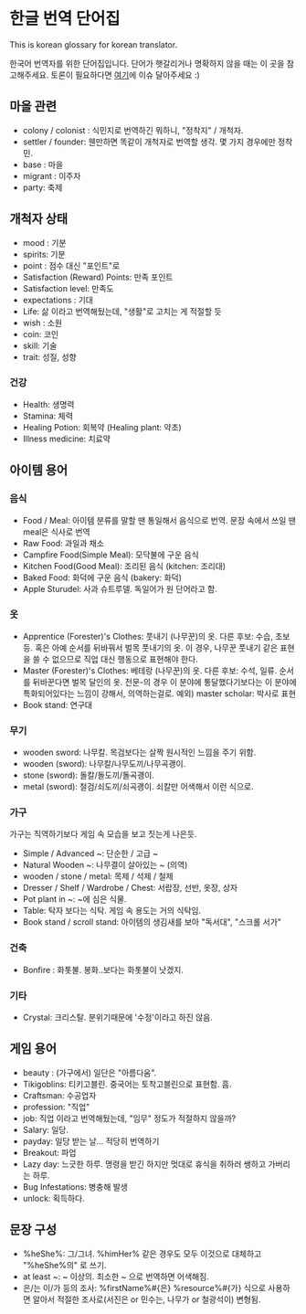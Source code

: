 # 한글 번역 단어집
This is korean glossary for korean translator.

한국어 번역자를 위한 단어집입니다. 단어가 햇갈리거나 명확하지 않을 때는 이 곳을 참고해주세요. 토론이 필요하다면 [여기](https://github.com/FourwingsY/FoundersFortuneLocalization-ko/issues)에 이슈 달아주세요 :) 

## 마을 관련
- colony / colonist : 식민지로 번역하긴 뭐하니, "정착지" / 개척자. 
- settler / founder: 웬만하면 똑같이 개척자로 번역할 생각. 몇 가지 경우에만 정착민.
- base : 마을
- migrant : 이주자
- party: 축제

## 개척자 상태
- mood : 기분
- spirits: 기분
- point : 점수 대신 "포인트"로
- Satisfaction (Reward) Points: 만족 포인트
- Satisfaction level: 만족도
- expectations : 기대
- Life: 삶 이라고 번역해뒀는데, "생활"로 고치는 게 적절할 듯
- wish : 소원
- coin: 코인
- skill: 기술
- trait: 성질, 성향

### 건강
- Health: 생명력
- Stamina: 체력
- Healing Potion: 회복약 (Healing plant: 약초)
- Illness medicine: 치료약

## 아이템 용어
### 음식
- Food / Meal: 아이템 분류를 말할 땐 통일해서 음식으로 번역. 문장 속에서 쓰일 땐 meal은 식사로 번역
- Raw Food: 과일과 채소
- Campfire Food(Simple Meal): 모닥불에 구운 음식
- Kitchen Food(Good Meal): 조리된 음식 (kitchen: 조리대)
- Baked Food: 화덕에 구운 음식 (bakery: 화덕)
- Apple Sturudel: 사과 슈트루델. 독일어가 원 단어라고 함.

### 옷
- Apprentice (Forester)'s Clothes: 풋내기 (나무꾼)의 옷. 다른 후보: 수습, 초보 등. 혹은 아예 순서를 뒤바꿔서 벌목 풋내기의 옷. 이 경우, 나무꾼 풋내기 같은 표현을 쓸 수 없으므로 직업 대신 행동으로 표현해야 한다.
- Master (Forester)'s Clothes: 베테랑 (나무꾼)의 옷. 다른 후보: 수석, 일류. 순서를 뒤바꾼다면 벌목 달인의 옷. 전문-의 경우 이 분야에 통달했다기보다는 이 분야에 특화되어있다는 느낌이 강해서, 의역하는걸로. 예외) master scholar: 박사로 표현
- Book stand: 연구대

### 무기
- wooden sword: 나무칼. 목검보다는 살짝 원시적인 느낌을 주기 위함.
- wooden (sword): 나무칼/나무도끼/나무곡괭이.
- stone (sword): 돌칼/돌도끼/돌곡괭이.
- metal (sword): 철검/쇠도끼/쇠곡괭이. 쇠칼만 어색해서 이런 식으로.

### 가구
가구는 직역하기보다 게임 속 모습을 보고 짓는게 나은듯.
- Simple / Advanced ~: 단순한 / 고급 ~
- Natural Wooden ~: 나무결이 살아있는 ~ (의역)
- wooden / stone / metal: 목제 / 석제 / 철제
- Dresser / Shelf / Wardrobe / Chest: 서랍장, 선반, 옷장, 상자
- Pot plant in ~: ~에 심은 식물. 
- Table: 탁자 보다는 식탁. 게임 속 용도는 거의 식탁임.
- Book stand / scroll stand: 아이템의 생김새를 보아 "독서대", "스크롤 서가"

### 건축
- Bonfire : 화톳불. 봉화..보다는 화톳불이 낫겠지.

### 기타
- Crystal: 크리스탈. 분위기때문에 '수정'이라고 하진 않음.


## 게임 용어
- beauty : (가구에서) 일단은 "아름다움".
- Tikigoblins: 티키고블린. 중국어는 토착고블린으로 표현함. 흠.
- Craftsman: 수공업자
- profession: "직업"
- job: 직업 이라고 번역해뒀는데, "임무" 정도가 적절하지 않을까?
- Salary: 일당. 
- payday: 일당 받는 날... 적당히 번역하기
- Breakout: 파업
- Lazy day: 느긋한 하루. 명령을 받긴 하지만 멋대로 휴식을 취하러 쌩하고 가버리는 하루.
- Bug Infestations: 병충해 발생
- unlock: 획득하다.

## 문장 구성
- %heShe%: 그/그녀. %himHer% 같은 경우도 모두 이것으로 대체하고 "%heShe%의" 로 쓰기.
- at least ~: ~ 이상의. 최소한 ~ 으로 번역하면 어색해짐.
- 은/는 이/가 등의 조사: %firstName%#{은} %resource%#{가} 식으로 사용하면 알아서 적절한 조사로(서진은 or 민수는, 나무가 or 철광석이) 변형됨.